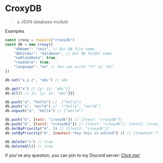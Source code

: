 # CroxyDB
> a JSON database module

Examples

```js
const croxy = require("croxydb")
const db = new croxy({
    "dbName": "test", // Our DB file name.
    "dbFolder": "database", // Our DB folder name.
    "noBlankData": true,
    "readable": true,
    "language": "en" // You can write "tr" or "en".
})

db.set("x.y.z", "abc") // abc

db.get("x") // {y: {z: "abc"}}
db.all() // {x: {y: {z: "abc"}}}

db.push("a", "hello") //  ["hello"]
db.push("a", "world") //  ["hello", "world"]
db.unpush("a", "hello") // ["world"]

db.push("b", {test: "croxydb"}) // [{test: "croxydb"}]
db.push("b", {test2: "croxydb2"}) // [{test: "croxydb"}, {test2: "croxydb2"}]
db.delByPriority("b", 1) // [{test2: "croxydb"}]
db.setByPriority("b", {newtest:"hey this is edited"} 1) // [{newtest:"hey this is edited"}]

db.delete("x") // true
db.deleteAll() // true
```

If you've any question, you can join to my Discord server: [Click me!](https://discord.gg/mswG4px)
